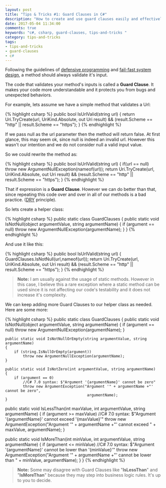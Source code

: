 ```yaml
---
layout: post
title: "Tips & Tricks #1: Guard Clauses in C#"
description: "How to create and use guard clauses easily and effectively in C#"
date: 2017-05-04 11:34:00
comments: true
keywords: "c#, csharp, guard-clauses, tips-and-tricks "
category: tips-and-tricks
tags:
- tips-and-tricks
- guard-clauses
- c#
---
```


Following the guidelines of [defensive programming][defensive_programming] and [fail-fast system design][fail_fast], a method should always validate it's input.

The code that validates your method's inputs is called a **Guard Clause**. It makes your code more understandable and it protects you from bugs and unexpected behaviors.

For example, lets assume we have a simple method that validates a Url:

{% highlight csharp %}
public bool IsUrlValid(string url)
{
    return Uri.TryCreate(url, UriKind.Absolute, out Uri result) && 
           (result.Scheme == "http" || result.Scheme == "https");
}
{% endhighlight %}


If we pass <span class="inline-highlight k">null</span> as the <span class="inline-highlight n">url</span> parameter then the method will return <span class="inline-highlight k">false</span>. At first glance, this may seem ok, since <span class="inline-highlight k">null</span> is indeed an invalid url. However this wasn't our intention and we do not consider <span class="inline-highlight k">null</span> a valid input value.

So we could rewrite the method as:

{% highlight csharp %}
public bool IsUrlValid(string url)
{
    if(url == null) 
        throw new ArgumentNullException(nameof(url));
    return Uri.TryCreate(url, UriKind.Absolute, out Uri result) && 
           (result.Scheme == "http" || result.Scheme == "https");
}
{% endhighlight %}

That <span class="inline-highlight k">if</span> expression is a **Guard Clause**. However we can do better than that, since repeating this code over and over in all of our methods is a bad practice. ([DRY][DRY] principle).

So lets create a helper class:

{% highlight csharp %}
public static class GuardClauses
{
    public static void IsNotNull(object argumentValue, string argumentName)
    {
        if (argument == null) 
            throw new ArgumentNullException(argumentName);
    }
}
{% endhighlight %}

And use it like this:

{% highlight csharp %}
public bool IsUrlValid(string url)
{
    GuardClauses.IsNotNull(url,nameof(url));
    return Uri.TryCreate(url, UriKind.Absolute, out Uri result) && 
           (result.Scheme == "http" || result.Scheme == "https");
}
{% endhighlight %}

> **Note:** I am usually against the usage of <span class="inline-highlight k">static</span> methods. However in this case, I believe this a rare exception where a <span class="inline-highlight k">static</span> method can be used since it is not affecting our code's testability and it does not increase it's complexity.

We can keep adding more Guard Clauses to our helper class as needed. Here are some more:

{% highlight csharp %}
public static class GuardClauses
{
    public static void IsNotNull(object argumentValue, string argumentName)
    {
        if (argument == null) 
            throw new ArgumentNullException(argumentName);
    }

    public static void IsNotNullOrEmpty(string argumentValue, string argumentName)
    {
        if (string.IsNullOrEmpty(argument)) 
            throw new ArgumentNullException(argumentName);
    }

    public static void IsNotZero(int argumentValue, string argumentName)
    {
        if (argument == 0) 
            //C# 7.0 syntax: $"Argument '{argumentName}' cannot be zero"
            throw new ArgumentException("Argument '" + argumentName +"' cannot be zero",
                                         argumentName);
    }

   public static void IsLessThan(int maxValue, int argumentValue, string argumentName)
   {
       if (argument >= maxValue) 
            //C# 7.0 syntax: $"Argument '{argumentName}' cannot exceed '{maxValue}'"
            throw new ArgumentException("Argument '" + argumentName +"' cannot exceed " + maxValue,
                                         argumentName);
   }

   public static void IsMoreThan(int minValue, int argumentValue, string argumentName)
   {
       if (argument <= minValue) 
            //C# 7.0 syntax: $"Argument '{argumentName}' cannot be lower than '{minValue}'"
            throw new ArgumentException("Argument '" + argumentName +"'  cannot be lower than " + minValue,
                                         argumentName);
   }
}
{% endhighlight %}

> **Note:** Some may disagree with Guard Clauses like "**IsLessThan**" and "**IsMoreThan**" because they may step into business logic rules. It's up to you to decide.

[defensive_programming]: https://en.wikipedia.org/wiki/Defensive_programming
[fail_fast]: https://en.wikipedia.org/wiki/Fail-fast
[DRY]: https://en.wikipedia.org/wiki/Don%27t_repeat_yourself